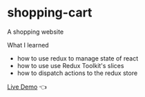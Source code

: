 # shopping-cart
A shopping website

What I learned
- how to use redux to manage state of react
- how to use use Redux Toolkit's slices
- how to dispatch actions to the redux store

[Live Demo](https://chaandharaghav.github.io/shopping-cart/) :point_left:
